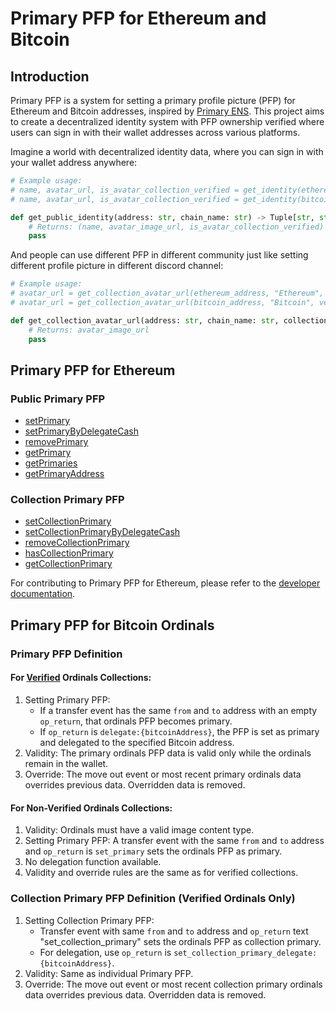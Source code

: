 # Primary PFP for Ethereum and Bitcoin

## Introduction

Primary PFP is a system for setting a primary profile picture (PFP) for Ethereum and Bitcoin addresses, inspired by [Primary ENS](https://support.ens.domains/en/articles/7890756-the-primary-name). This project aims to create a decentralized identity system with PFP ownership verified where users can sign in with their wallet addresses across various platforms.

Imagine a world with decentralized identity data, where you can sign in with your wallet address anywhere:

```python
# Example usage:
# name, avatar_url, is_avatar_collection_verified = get_identity(ethereum_address, "Ethereum")
# name, avatar_url, is_avatar_collection_verified = get_identity(bitcoin_address, "Bitcoin")

def get_public_identity(address: str, chain_name: str) -> Tuple[str, str, bool]:
    # Returns: (name, avatar_image_url, is_avatar_collection_verified)
    pass
```

And people can use different PFP in different community just like setting different profile picture in different discord channel:

```python
# Example usage:
# avatar_url = get_collection_avatar_url(ethereum_address, "Ethereum", collection_contract_address)
# avatar_url = get_collection_avatar_url(bitcoin_address, "Bitcoin", verified_collection_id)

def get_collection_avatar_url(address: str, chain_name: str, collection_id: str) -> str:
    # Returns: avatar_image_url
    pass
```

## Primary PFP for Ethereum

### Public Primary PFP

- [setPrimary](https://github.com/BittyIO/Primary-PFP/blob/main/src/IPrimaryPFP.sol#L31)
- [setPrimaryByDelegateCash](https://github.com/BittyIO/Primary-PFP/blob/main/src/IPrimaryPFP.sol#L40)
- [removePrimary](https://github.com/BittyIO/Primary-PFP/blob/main/src/IPrimaryPFP.sol#L49)
- [getPrimary](https://github.com/BittyIO/Primary-PFP/blob/main/src/IPrimaryPFP.sol#L57)
- [getPrimaries](https://github.com/BittyIO/Primary-PFP/blob/main/src/IPrimaryPFP.sol#L65)
- [getPrimaryAddress](https://github.com/BittyIO/Primary-PFP/blob/main/src/IPrimaryPFP.sol#L74)

### Collection Primary PFP

- [setCollectionPrimary](https://github.com/BittyIO/Primary-PFP/blob/main/src/ICollectionPrimaryPFP.sol#L25)
- [setCollectionPrimaryByDelegateCash](https://github.com/BittyIO/Primary-PFP/blob/main/src/ICollectionPrimaryPFP.sol#L34)
- [removeCollectionPrimary](https://github.com/BittyIO/Primary-PFP/blob/main/src/ICollectionPrimaryPFP.sol#L43)
- [hasCollectionPrimary](https://github.com/BittyIO/Primary-PFP/blob/main/src/ICollectionPrimaryPFP.sol#L52)
- [getCollectionPrimary](https://github.com/BittyIO/Primary-PFP/blob/main/src/ICollectionPrimaryPFP.sol#L61)

For contributing to Primary PFP for Ethereum, please refer to the [developer documentation](https://github.com/BittyIO/Primary-PFP/blob/main/dev.md).

## Primary PFP for Bitcoin Ordinals

### Primary PFP Definition

#### For [Verified](https://github.com/BittyIO/Primary-PFP/blob/main/verified_ordinals.md) Ordinals Collections:

1. Setting Primary PFP:
   - If a transfer event has the same `from` and `to` address with an empty `op_return`, that ordinals PFP becomes primary.
   - If `op_return` is `delegate:{bitcoinAddress}`, the PFP is set as primary and delegated to the specified Bitcoin address.
2. Validity: The primary ordinals PFP data is valid only while the ordinals remain in the wallet.
3. Override: The move out event or most recent primary ordinals data overrides previous data. Overridden data is removed.

#### For Non-Verified Ordinals Collections:

1. Validity: Ordinals must have a valid image content type.
2. Setting Primary PFP: A transfer event with the same `from` and `to` address and `op_return` is `set_primary` sets the ordinals PFP as primary.
3. No delegation function available.
4. Validity and override rules are the same as for verified collections.

### Collection Primary PFP Definition (Verified Ordinals Only)

1. Setting Collection Primary PFP:
   - Transfer event with same `from` and `to` address and `op_return` text "set_collection_primary" sets the ordinals PFP as collection primary.
   - For delegation, use `op_return` is `set_collection_primary_delegate:{bitcoinAddress}`.
2. Validity: Same as individual Primary PFP.
3. Override: The move out event or most recent collection primary ordinals data overrides previous data. Overridden data is removed.
